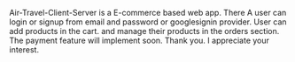 Air-Travel-Client-Server is a E-commerce based web app. There A user can login or signup from email and password or googlesignin provider. User can add products in the cart. and manage their products in the orders section. The payment feature will implement soon. Thank you. I appreciate your interest.
